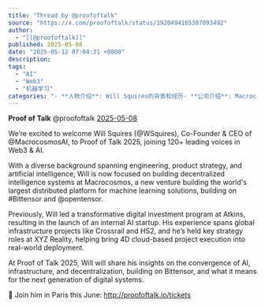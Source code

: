 ```yaml
---
title: "Thread by @proofoftalk"
source: "https://x.com/proofoftalk/status/1920494165307093492"
author:
  - "[[@proofoftalk]]"
published: 2025-05-08
date: "2025-05-12 07:04:31 +0800"
description:
tags:
  - "AI"
  - "Web3"
  - "机器学习"
categories: "- **人物介绍**: Will Squires的背景和经历- **公司介绍**: MacrocosmosAI的业务和愿景- **活动信息**: Proof of Talk 2025的细节和参与方式"
---
```

**Proof of Talk** @proofoftalk [2025-05-08](https://x.com/proofoftalk/status/1920494165307093492)

We’re excited to welcome Will Squires (@WSquires), Co-Founder & CEO of @MacrocosmosAI, to Proof of Talk 2025, joining 120+ leading voices in Web3 & AI.

With a diverse background spanning engineering, product strategy, and artificial intelligence, Will is now focused on building decentralized intelligence systems at Macrocosmos, a new venture building the world's largest distributed platform for machine learning solutions, building on #Bittensor and @opentensor.

Previously, Will led a transformative digital investment program at Atkins, resulting in the launch of an internal AI startup. His experience spans global infrastructure projects like Crossrail and HS2, and he’s held key strategy roles at XYZ Reality, helping bring 4D cloud-based project execution into real-world deployment.

At Proof of Talk 2025, Will will share his insights on the convergence of AI, infrastructure, and decentralization, building on Bittensor, and what it means for the next generation of digital systems.

🔗 Join him in Paris this June: http://proofoftalk.io/tickets